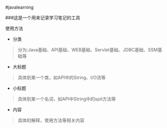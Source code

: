 #javalearning

###这是一个用来记录学习笔记的工具

使用方法
* 分类
>分为:Java基础、API基础、WEB基础、Servlet基础、JDBC基础、SSM基础等
* 大标题
>具体到某一个类，如API中的String、I/O流等
* 小标题
>具体到某一个名词，如API中String中的spit方法等
* 内容
>具体的解释，使用方法等相关内容